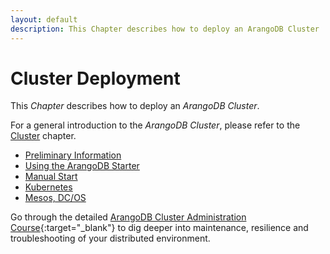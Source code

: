 ```yaml
---
layout: default
description: This Chapter describes how to deploy an ArangoDB Cluster
---
```

Cluster Deployment
==================

This _Chapter_ describes how to deploy an _ArangoDB Cluster_.

For a general introduction to the _ArangoDB Cluster_, please refer to the
[Cluster](architecture-deployment-modes-cluster.html) chapter.

- [Preliminary Information](deployment-cluster-preliminary-information.html)	
- [Using the ArangoDB Starter](deployment-cluster-using-the-starter.html)
- [Manual Start](deployment-cluster-manual-start.html)
- [Kubernetes](deployment-cluster-kubernetes.html)	
- [Mesos, DC/OS](deployment-cluster-mesos.html)	

Go through the detailed
[ArangoDB Cluster Administration Course](https://www.arangodb.com/arangodb-cluster-course/){:target="_blank"}
to dig deeper into maintenance, resilience and troubleshooting of your
distributed environment.
